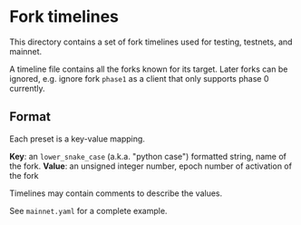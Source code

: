 # Fork timelines

This directory contains a set of fork timelines used for testing, testnets, and mainnet.

A timeline file contains all the forks known for its target.
Later forks can be ignored, e.g. ignore fork `phase1` as a client that only supports phase 0 currently.

## Format

Each preset is a key-value mapping.

**Key**: an `lower_snake_case` (a.k.a. "python case") formatted string, name of the fork.
**Value**: an unsigned integer number, epoch number of activation of the fork

Timelines may contain comments to describe the values.

See `mainnet.yaml` for a complete example.


